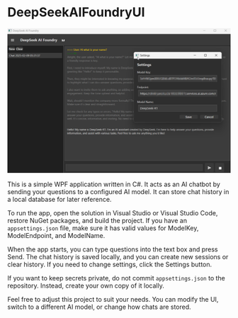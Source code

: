 # DeepSeekAIFoundryUI

![Screenshot](Media/screenshot.png)

This is a simple WPF application written in C#. It acts as an AI chatbot by sending your questions to a configured AI model. It can store chat history in a local database for later reference.

To run the app, open the solution in Visual Studio or Visual Studio Code, restore NuGet packages, and build the project. If you have an `appsettings.json` file, make sure it has valid values for ModelKey, ModelEndpoint, and ModelName.

When the app starts, you can type questions into the text box and press Send. The chat history is saved locally, and you can create new sessions or clear history. If you need to change settings, click the Settings button.

If you want to keep secrets private, do not commit `appsettings.json` to the repository. Instead, create your own copy of it locally.

Feel free to adjust this project to suit your needs. You can modify the UI, switch to a different AI model, or change how chats are stored. 
